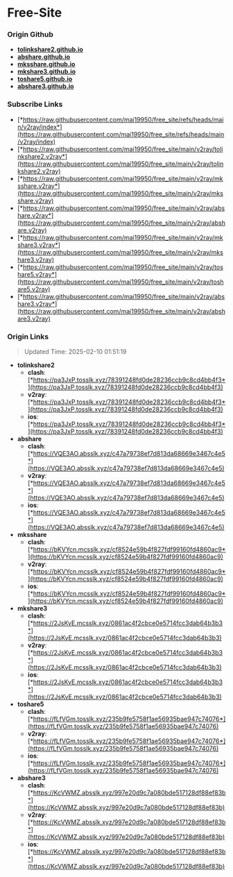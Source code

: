 # Free-Site

### Origin Github

- [**tolinkshare2.github.io**](https://github.com/tolinkshare2/tolinkshare2.github.io)
- [**abshare.github.io**](https://github.com/abshare/abshare.github.io)
- [**mksshare.github.io**](https://github.com/mksshare/mksshare.github.io)
- [**mkshare3.github.io**](https://github.com/mkshare3/mkshare3.github.io)
- [**toshare5.github.io**](https://github.com/toshare5/toshare5.github.io)
- [**abshare3.github.io**](https://github.com/abshare3/abshare3.github.io)

### Subscribe Links

- [*https://raw.githubusercontent.com/mai19950/free_site/refs/heads/main/v2ray/index*](https://raw.githubusercontent.com/mai19950/free_site/refs/heads/main/v2ray/index)
- [*https://raw.githubusercontent.com/mai19950/free_site/main/v2ray/tolinkshare2.v2ray*](https://raw.githubusercontent.com/mai19950/free_site/main/v2ray/tolinkshare2.v2ray)
- [*https://raw.githubusercontent.com/mai19950/free_site/main/v2ray/mksshare.v2ray*](https://raw.githubusercontent.com/mai19950/free_site/main/v2ray/mksshare.v2ray)
- [*https://raw.githubusercontent.com/mai19950/free_site/main/v2ray/abshare.v2ray*](https://raw.githubusercontent.com/mai19950/free_site/main/v2ray/abshare.v2ray)
- [*https://raw.githubusercontent.com/mai19950/free_site/main/v2ray/mkshare3.v2ray*](https://raw.githubusercontent.com/mai19950/free_site/main/v2ray/mkshare3.v2ray)
- [*https://raw.githubusercontent.com/mai19950/free_site/main/v2ray/toshare5.v2ray*](https://raw.githubusercontent.com/mai19950/free_site/main/v2ray/toshare5.v2ray)
- [*https://raw.githubusercontent.com/mai19950/free_site/main/v2ray/abshare3.v2ray*](https://raw.githubusercontent.com/mai19950/free_site/main/v2ray/abshare3.v2ray)

### Origin Links

> Updated Time: 2025-02-10 01:51:19

- **tolinkshare2**
  - **clash**: [*https://pa3JxP.tosslk.xyz/78391248fd0de28236ccb9c8cd4bb4f3*](https://pa3JxP.tosslk.xyz/78391248fd0de28236ccb9c8cd4bb4f3)
  - **v2ray**: [*https://pa3JxP.tosslk.xyz/78391248fd0de28236ccb9c8cd4bb4f3*](https://pa3JxP.tosslk.xyz/78391248fd0de28236ccb9c8cd4bb4f3)
  - **ios**: [*https://pa3JxP.tosslk.xyz/78391248fd0de28236ccb9c8cd4bb4f3*](https://pa3JxP.tosslk.xyz/78391248fd0de28236ccb9c8cd4bb4f3)
- **abshare**
  - **clash**: [*https://VQE3AO.absslk.xyz/c47a79738ef7d813da68669e3467c4e5*](https://VQE3AO.absslk.xyz/c47a79738ef7d813da68669e3467c4e5)
  - **v2ray**: [*https://VQE3AO.absslk.xyz/c47a79738ef7d813da68669e3467c4e5*](https://VQE3AO.absslk.xyz/c47a79738ef7d813da68669e3467c4e5)
  - **ios**: [*https://VQE3AO.absslk.xyz/c47a79738ef7d813da68669e3467c4e5*](https://VQE3AO.absslk.xyz/c47a79738ef7d813da68669e3467c4e5)
- **mksshare**
  - **clash**: [*https://bKVYcn.mcsslk.xyz/cf8524e59b4f827fdf99160fd4860ac9*](https://bKVYcn.mcsslk.xyz/cf8524e59b4f827fdf99160fd4860ac9)
  - **v2ray**: [*https://bKVYcn.mcsslk.xyz/cf8524e59b4f827fdf99160fd4860ac9*](https://bKVYcn.mcsslk.xyz/cf8524e59b4f827fdf99160fd4860ac9)
  - **ios**: [*https://bKVYcn.mcsslk.xyz/cf8524e59b4f827fdf99160fd4860ac9*](https://bKVYcn.mcsslk.xyz/cf8524e59b4f827fdf99160fd4860ac9)
- **mkshare3**
  - **clash**: [*https://2JsKvE.mcsslk.xyz/0861ac4f2cbce0e5714fcc3dab64b3b3*](https://2JsKvE.mcsslk.xyz/0861ac4f2cbce0e5714fcc3dab64b3b3)
  - **v2ray**: [*https://2JsKvE.mcsslk.xyz/0861ac4f2cbce0e5714fcc3dab64b3b3*](https://2JsKvE.mcsslk.xyz/0861ac4f2cbce0e5714fcc3dab64b3b3)
  - **ios**: [*https://2JsKvE.mcsslk.xyz/0861ac4f2cbce0e5714fcc3dab64b3b3*](https://2JsKvE.mcsslk.xyz/0861ac4f2cbce0e5714fcc3dab64b3b3)
- **toshare5**
  - **clash**: [*https://fLfVGm.tosslk.xyz/235b9fe5758f1ae56935bae947c74076*](https://fLfVGm.tosslk.xyz/235b9fe5758f1ae56935bae947c74076)
  - **v2ray**: [*https://fLfVGm.tosslk.xyz/235b9fe5758f1ae56935bae947c74076*](https://fLfVGm.tosslk.xyz/235b9fe5758f1ae56935bae947c74076)
  - **ios**: [*https://fLfVGm.tosslk.xyz/235b9fe5758f1ae56935bae947c74076*](https://fLfVGm.tosslk.xyz/235b9fe5758f1ae56935bae947c74076)
- **abshare3**
  - **clash**: [*https://KcVWMZ.absslk.xyz/997e20d9c7a080bde517128df88ef83b*](https://KcVWMZ.absslk.xyz/997e20d9c7a080bde517128df88ef83b)
  - **v2ray**: [*https://KcVWMZ.absslk.xyz/997e20d9c7a080bde517128df88ef83b*](https://KcVWMZ.absslk.xyz/997e20d9c7a080bde517128df88ef83b)
  - **ios**: [*https://KcVWMZ.absslk.xyz/997e20d9c7a080bde517128df88ef83b*](https://KcVWMZ.absslk.xyz/997e20d9c7a080bde517128df88ef83b)

